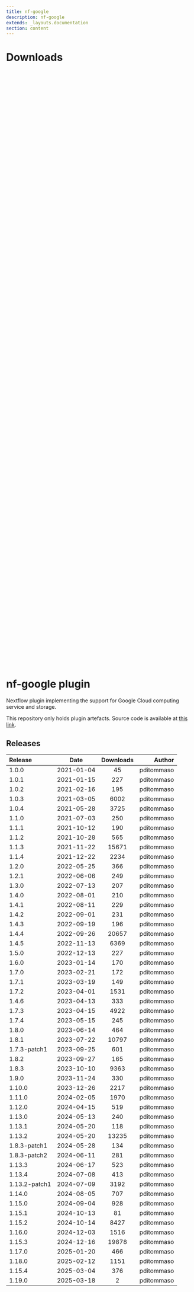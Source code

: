 ```yaml
---
title: nf-google
description: nf-google
extends: _layouts.documentation
section: content
---
```


# Downloads

<div style="position: relative; height:40vh; width:80vw">
    <canvas id="releases"></canvas>
</div>
<script type="module" src="nf-plugins-stats/docs/nf-google/nf-google.js"></script>

# nf-google plugin 

Nextflow plugin implementing the support for Google Cloud computing service and storage. 

This repository only holds plugin artefacts. Source code is available at [this link](https://github.com/nextflow-io/nextflow/tree/master/plugins/nf-google). 


## Releases

| Release                               |                       Date                       |                   Downloads                    |                           Author |
| :------------ |:------------------------------------------------:|:----------------------------------------------:|---------------------------------:|
 |  1.0.0                                               | 2021-01-04                                          | 45                                                 | pditommaso                                         |
 |  1.0.1                                               | 2021-01-15                                          | 227                                                | pditommaso                                         |
 |  1.0.2                                               | 2021-02-16                                          | 195                                                | pditommaso                                         |
 |  1.0.3                                               | 2021-03-05                                          | 6002                                               | pditommaso                                         |
 |  1.0.4                                               | 2021-05-28                                          | 3725                                               | pditommaso                                         |
 |  1.1.0                                               | 2021-07-03                                          | 250                                                | pditommaso                                         |
 |  1.1.1                                               | 2021-10-12                                          | 190                                                | pditommaso                                         |
 |  1.1.2                                               | 2021-10-28                                          | 565                                                | pditommaso                                         |
 |  1.1.3                                               | 2021-11-22                                          | 15671                                              | pditommaso                                         |
 |  1.1.4                                               | 2021-12-22                                          | 2234                                               | pditommaso                                         |
 |  1.2.0                                               | 2022-05-25                                          | 366                                                | pditommaso                                         |
 |  1.2.1                                               | 2022-06-06                                          | 249                                                | pditommaso                                         |
 |  1.3.0                                               | 2022-07-13                                          | 207                                                | pditommaso                                         |
 |  1.4.0                                               | 2022-08-01                                          | 210                                                | pditommaso                                         |
 |  1.4.1                                               | 2022-08-11                                          | 229                                                | pditommaso                                         |
 |  1.4.2                                               | 2022-09-01                                          | 231                                                | pditommaso                                         |
 |  1.4.3                                               | 2022-09-19                                          | 196                                                | pditommaso                                         |
 |  1.4.4                                               | 2022-09-26                                          | 20657                                              | pditommaso                                         |
 |  1.4.5                                               | 2022-11-13                                          | 6369                                               | pditommaso                                         |
 |  1.5.0                                               | 2022-12-13                                          | 227                                                | pditommaso                                         |
 |  1.6.0                                               | 2023-01-14                                          | 170                                                | pditommaso                                         |
 |  1.7.0                                               | 2023-02-21                                          | 172                                                | pditommaso                                         |
 |  1.7.1                                               | 2023-03-19                                          | 149                                                | pditommaso                                         |
 |  1.7.2                                               | 2023-04-01                                          | 1531                                               | pditommaso                                         |
 |  1.4.6                                               | 2023-04-13                                          | 333                                                | pditommaso                                         |
 |  1.7.3                                               | 2023-04-15                                          | 4922                                               | pditommaso                                         |
 |  1.7.4                                               | 2023-05-15                                          | 245                                                | pditommaso                                         |
 |  1.8.0                                               | 2023-06-14                                          | 464                                                | pditommaso                                         |
 |  1.8.1                                               | 2023-07-22                                          | 10797                                              | pditommaso                                         |
 |  1.7.3-patch1                                        | 2023-09-25                                          | 601                                                | pditommaso                                         |
 |  1.8.2                                               | 2023-09-27                                          | 165                                                | pditommaso                                         |
 |  1.8.3                                               | 2023-10-10                                          | 9363                                               | pditommaso                                         |
 |  1.9.0                                               | 2023-11-24                                          | 330                                                | pditommaso                                         |
 |  1.10.0                                              | 2023-12-26                                          | 2217                                               | pditommaso                                         |
 |  1.11.0                                              | 2024-02-05                                          | 1970                                               | pditommaso                                         |
 |  1.12.0                                              | 2024-04-15                                          | 519                                                | pditommaso                                         |
 |  1.13.0                                              | 2024-05-13                                          | 240                                                | pditommaso                                         |
 |  1.13.1                                              | 2024-05-20                                          | 118                                                | pditommaso                                         |
 |  1.13.2                                              | 2024-05-20                                          | 13235                                              | pditommaso                                         |
 |  1.8.3-patch1                                        | 2024-05-28                                          | 134                                                | pditommaso                                         |
 |  1.8.3-patch2                                        | 2024-06-11                                          | 281                                                | pditommaso                                         |
 |  1.13.3                                              | 2024-06-17                                          | 523                                                | pditommaso                                         |
 |  1.13.4                                              | 2024-07-08                                          | 413                                                | pditommaso                                         |
 |  1.13.2-patch1                                       | 2024-07-09                                          | 3192                                               | pditommaso                                         |
 |  1.14.0                                              | 2024-08-05                                          | 707                                                | pditommaso                                         |
 |  1.15.0                                              | 2024-09-04                                          | 928                                                | pditommaso                                         |
 |  1.15.1                                              | 2024-10-13                                          | 81                                                 | pditommaso                                         |
 |  1.15.2                                              | 2024-10-14                                          | 8427                                               | pditommaso                                         |
 |  1.16.0                                              | 2024-12-03                                          | 1516                                               | pditommaso                                         |
 |  1.15.3                                              | 2024-12-16                                          | 19878                                              | pditommaso                                         |
 |  1.17.0                                              | 2025-01-20                                          | 466                                                | pditommaso                                         |
 |  1.18.0                                              | 2025-02-12                                          | 1151                                               | pditommaso                                         |
 |  1.15.4                                              | 2025-03-04                                          | 376                                                | pditommaso                                         |
 |  1.19.0                                              | 2025-03-18                                          | 2                                                  | pditommaso                                         |

